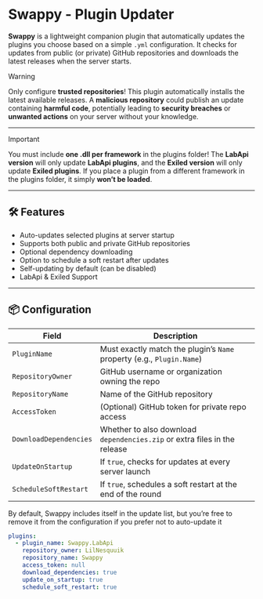 # Swappy - Plugin Updater

**Swappy** is a lightweight companion plugin that automatically updates the plugins you choose based on a simple `.yml` configuration. It checks for updates from public (or private) GitHub repositories and downloads the latest releases when the server starts.

> [!WARNING]
> Only configure **trusted repositories**! This plugin automatically installs the latest available releases. A **malicious repository** could publish an update containing **harmful code**, potentially leading to **security breaches** or **unwanted actions** on your server without your knowledge.

---

> [!IMPORTANT]
> You must include **one .dll per framework** in the plugins folder! The **LabApi version** will only update **LabApi plugins**, and the **Exiled version** will only update **Exiled plugins**. If you place a plugin from a different framework in the plugins folder, it simply **won’t be loaded**.

---

## 🛠️ Features

- Auto-updates selected plugins at server startup
- Supports both public and private GitHub repositories
- Optional dependency downloading
- Option to schedule a soft restart after updates
- Self-updating by default (can be disabled)
- LabApi & Exiled Support

---

## 📦 Configuration

| Field                  | Description                                                                       |
| ---------------------- | --------------------------------------------------------------------------------- |
| `PluginName`           | Must exactly match the plugin’s `Name` property (e.g., `Plugin.Name`)             |
| `RepositoryOwner`      | GitHub username or organization owning the repo                                   |
| `RepositoryName`       | Name of the GitHub repository                                                     |
| `AccessToken`          | (Optional) GitHub token for private repo access                                   |
| `DownloadDependencies` | Whether to also download `dependencies.zip` or extra files in the release         |
| `UpdateOnStartup`      | If `true`, checks for updates at every server launch                              |
| `ScheduleSoftRestart`  | If `true`, schedules a soft restart at the end of the round                       |

By default, Swappy includes itself in the update list, but you’re free to remove it from the configuration if you prefer not to auto-update it

```yml
plugins:
  - plugin_name: Swappy.LabApi
    repository_owner: LilNesquuik
    repository_name: Swappy
    access_token: null
    download_dependencies: true
    update_on_startup: true
    schedule_soft_restart: true
```

